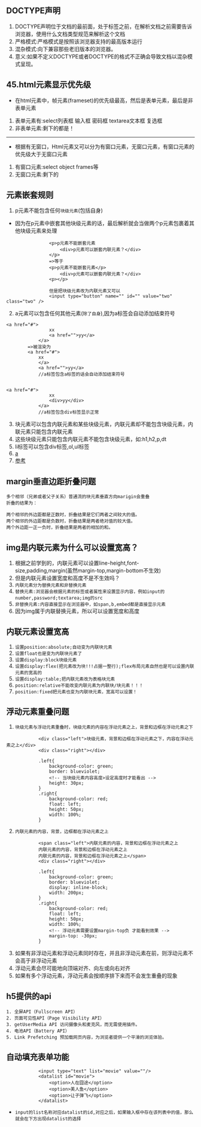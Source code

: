 ## DOCTYPE声明
1. DOCTYPE声明位于文档的最前面，处于标签之前，在解析文档之前需要告诉浏览器，使用什么文档类型规范来解析这个文档
2. 严格模式:严格模式是按照该浏览器支持的最高版本运行
3. 混杂模式:向下兼容那些老旧版本的浏览器。
4. 意义:如果不定义DOCTYPE或者DOCTYPE的格式不正确会导致文档以混杂模式呈现。


## 45.html元素显示优先级
* 在html元素中，帧元素(frameset)的优先级最高，然后是表单元素，最后是非表单元素
1. 表单元素有:select列表框 输入框 密码框 textarea文本框 复选框
2. 非表单元素:剩下的都是！
---
* 根据有无窗口，Html元素又可以分为有窗口元素，无窗口元素，有窗口元素的优先级大于无窗口元素
1. 有窗口元素:select object frames等
2. 无窗口元素:剩下的

## 元素嵌套规则
1. p元素不能包含任何`块级元素`(包括自身)
* 因为在p元素中嵌套其他块级元素的话，最后解析就会当做两个p元素包裹着其他块级元素来处理
```
				<p>p元素不能嵌套元素
					<div>p元素可以嵌套内联元素？</div>
				</p>
				=>等于
				<p>p元素不能嵌套元素</p>
					<div>p元素可以嵌套内联元素？</div>
				<p></p>
				
				但是把块级元素改为内联元素又可以
				<input type="button" name="" id="" value="two" class="two" />
```
2. a元素可以包含任何其他元素(`除了自身`),因为a标签会自动添加结束符号
```
<a href="#">
				xx
				<a href="">yy</a>
			</a>
		=>被渲染为
		<a href="#">
			xx
			</a>
			<a href="">yy</a>
			//a标签包含a标签的话会自动添加结束符号
		
```
```
<a href="#">
				xx
				<div>yy</div>
			</a>
			//a标签包含div标签显示正常
```
3. 块元素可以包含内联元素和某些块级元素，内联元素却不能包含块级元素，内联元素只能包含内联元素
4. 这些块级元素只能包含内联元素不能包含块级元素，如:h1,h2,p,dt
5. li标签可以包含div标签,ol,ul标签
6. [a](https://www.cnblogs.com/tu-0718/p/6635212.html)
7. [参考](https://www.cnblogs.com/sunmarvell/p/9583419.html)

## margin垂直边距折叠问题
```
多个相邻（兄弟或者父子关系）普通流的块元素垂直方向marigin会重叠
折叠的结果为：

两个相邻的外边距都是正数时，折叠结果是它们两者之间较大的值。
两个相邻的外边距都是负数时，折叠结果是两者绝对值的较大值。
两个外边距一正一负时，折叠结果是两者的相加的和。
```

## img是内联元素为什么可以设置宽高？
1. 根据之前学到的，内联元素可以设置line-height,font-size,padding,margin(虽然margin-top,margin-bottom不生效)
2. 但是内联元素设置宽度和高度不是不生效吗？
3. `内联元素分为替换元素和非替换元素`
4. `替换元素:浏览器会根据元素的标签或者属性来设置显示内容，例如input的number,password;textarea;img的src`
5. `非替换元素:内容直接显示在浏览器中，如span,b,embed都是直接显示元素`
6. 因为img属于内联替换元素，所以可以设置宽度和高度

## 内联元素设置宽高
1. `设置position:absolute;自动变为内联块元素`
2. `设置float也是变为内联块元素了`
3. `设置display:block块级元素`
4. `设置display:flex(把元素改为块!!!占据一整行);flex布局元素自然也是可以设置内联元素的宽高的`
5. `设置display:table;把内联元素改为表格块元素`
6. `position:relative不能改变内联元素为内联块/块元素！！！`
7. `position:fixed把元素也变为内联块元素，宽高可以设置！`

## 浮动元素重叠问题
1. `块级元素与浮动元素重叠时，块级元素的内容在浮动元素之上，背景和边框在浮动元素之下`
```
			<div class="left">块级元素，背景和边框在浮动元素之下，内容在浮动元素之上</div>
			<div class="right"></div>
			
			.left{
				background-color: green;
				border: blueviolet;
				<!-- 当块级元素内容高度>设定高度时才能看出 -->
				height: 30px;
			}
			.right{
				background-color: red;
				float: left;
				height: 50px;
				width: 100%;
			}
```
2. `内联元素的内容，背景，边框都在浮动元素之上`
```
			<span class="left">内联元素的内容，背景和边框在浮动元素之上
			内联元素的内容，背景和边框在浮动元素之上
			内联元素的内容，背景和边框在浮动元素之上</span>
			<div class="right"></div>
			
			.left{
				background-color: green;
				border: blueviolet;
				display: inline-block;
				width: 200px;
			}
			.right{
				background-color: red;
				float: left;
				height: 50px;
				width: 100%;
				<!-- 浮动元素需要设置margin-top负 才能看到效果 -->
				margin-top: -30px;
			}
```
3. 如果有非浮动元素和浮动元素同时存在，并且非浮动元素在前，则浮动元素不会高于非浮动元素
4. 浮动元素会尽可能地向顶端对齐、向左或向右对齐
5. 如果有多个浮动元素，浮动元素会按顺序排下来而不会发生重叠的现象

## h5提供的api
```
1. 全屏API（Fullscreen API） 
2. 页面可见性API（Page Visibility API） 
3. getUserMedia API 访问摄像头和麦克风，而无需使用插件。 
4. 电池API（Battery API） 
5. Link Prefetching 预加载网页内容，为浏览者提供一个平滑的浏览体验。 
```

## 自动填充表单功能
```
			<input type="text" list="movie" value=""/>
			<datalist id="movie">
			    <option>人在囧途</option>
			    <option>美人鱼</option>
			    <option>让子弹飞</option>
			</datalist>
```
* `input的list名称对应datalist的id,对应之后，如果输入框中存在该列表中的值，那么就会在下方出现datalist的选择`

